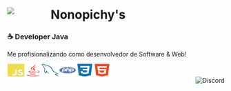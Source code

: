 <div>
  
<img align='left' src='https://c.tenor.com/f7P9Hg-p_uoAAAAi/minecraft-grass.gif' width='20%'>

# Nonopichy's
### ☕ Developer **Java**

Me profisionalizando como desenvolvedor de Software & Web!
</div>


<div style="display: flex"><br>
 
  
  <img align="center" alt="js" height="30" width="40" src="https://raw.githubusercontent.com/devicons/devicon/master/icons/javascript/javascript-plain.svg">
  <img align="center" alt="java" height="30" width="40" src="https://raw.githubusercontent.com/devicons/devicon/master/icons/java/java-plain.svg">
  <img align="center" alt="mysql" height="30" width="40" src="https://raw.githubusercontent.com/devicons/devicon/master/icons/mysql/mysql-plain.svg">
  <img align="center" alt="php" height="30" width="40" src="https://raw.githubusercontent.com/devicons/devicon/master/icons/php/php-plain.svg">
  <img align="center" alt="css3" height="30" width="40" src="https://raw.githubusercontent.com/devicons/devicon/master/icons/css3/css3-plain.svg">
  <img align="center" alt="html5" height="30" width="40" src="https://raw.githubusercontent.com/devicons/devicon/master/icons/html5/html5-plain.svg">
  
</div>

<div>
<a href="https://discord.gg/Y4XhpCb5mr" target="_blank">
<img align='right' src="https://img.shields.io/badge/Discord-%230077B5.svg?&style=flat-square&logo=discord&logoColor=white" alt="Discord">
<div/>

